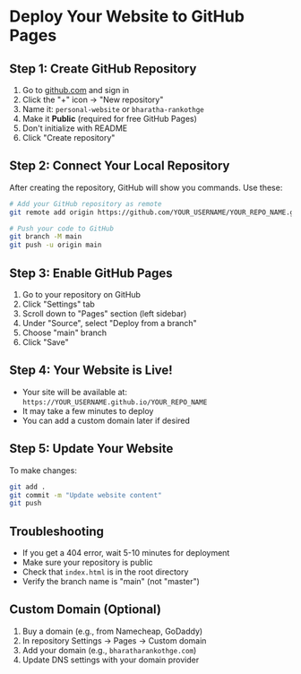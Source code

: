 # Deploy Your Website to GitHub Pages

## Step 1: Create GitHub Repository
1. Go to [github.com](https://github.com) and sign in
2. Click the "+" icon → "New repository"
3. Name it: `personal-website` or `bharatha-rankothge`
4. Make it **Public** (required for free GitHub Pages)
5. Don't initialize with README
6. Click "Create repository"

## Step 2: Connect Your Local Repository
After creating the repository, GitHub will show you commands. Use these:

```bash
# Add your GitHub repository as remote
git remote add origin https://github.com/YOUR_USERNAME/YOUR_REPO_NAME.git

# Push your code to GitHub
git branch -M main
git push -u origin main
```

## Step 3: Enable GitHub Pages
1. Go to your repository on GitHub
2. Click "Settings" tab
3. Scroll down to "Pages" section (left sidebar)
4. Under "Source", select "Deploy from a branch"
5. Choose "main" branch
6. Click "Save"

## Step 4: Your Website is Live!
- Your site will be available at: `https://YOUR_USERNAME.github.io/YOUR_REPO_NAME`
- It may take a few minutes to deploy
- You can add a custom domain later if desired

## Step 5: Update Your Website
To make changes:
```bash
git add .
git commit -m "Update website content"
git push
```

## Troubleshooting
- If you get a 404 error, wait 5-10 minutes for deployment
- Make sure your repository is public
- Check that `index.html` is in the root directory
- Verify the branch name is "main" (not "master")

## Custom Domain (Optional)
1. Buy a domain (e.g., from Namecheap, GoDaddy)
2. In repository Settings → Pages → Custom domain
3. Add your domain (e.g., `bharatharankothge.com`)
4. Update DNS settings with your domain provider 